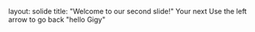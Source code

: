 layout: solide
title: "Welcome to our second slide!"
Your next
Use the left arrow to go back
"hello Gigy"
